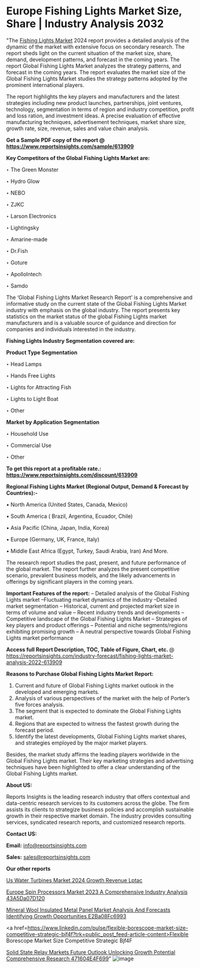 # Europe Fishing Lights Market Size, Share | Industry Analysis 2032
"The <a href=https://www.reportsinsights.com/sample/613909>Fishing Lights Market</a> 2024 report provides a detailed analysis of the dynamic of the market with extensive focus on secondary research. The report sheds light on the current situation of the market size, share, demand, development patterns, and forecast in the coming years. The report Global Fishing Lights Market analyzes the strategy patterns, and forecast in the coming years. The report evaluates the market size of the Global Fishing Lights Market studies the strategy patterns adopted by the prominent international players.

The report highlights the key players and manufacturers and the latest strategies including new product launches, partnerships, joint ventures, technology, segmentation in terms of region and industry competition, profit and loss ration, and investment ideas. A precise evaluation of effective manufacturing techniques, advertisement techniques, market share size, growth rate, size, revenue, sales and value chain analysis.

<strong>Get a Sample PDF copy of the report @ <a href=https://www.reportsinsights.com/sample/613909 style=color:#0000ff;>https://www.reportsinsights.com/sample/613909</a></strong>

<strong>Key Competitors of the Global Fishing Lights Market are:</strong>

‣ The Green Monster

‣ Hydro Glow

‣ NEBO

‣ ZJKC

‣ Larson Electronics

‣ Lightingsky

‣ Amarine-made

‣ Dr.Fish

‣ Goture

‣ ApolloIntech

‣ Samdo

The ‘Global Fishing Lights Market Research Report’ is a comprehensive and informative study on the current state of the Global Fishing Lights Market industry with emphasis on the global industry. The report presents key statistics on the market status of the global Fishing Lights market manufacturers and is a valuable source of guidance and direction for companies and individuals interested in the industry.

<strong>Fishing Lights Industry Segmentation covered are:</strong>

<strong>Product Type Segmentation</strong>

‣ Head Lamps

‣ Hands Free Lights

‣ Lights for Attracting Fish

‣ Lights to Light Boat

‣ Other

<strong>Market by Application Segmentation</strong>

‣ Household Use

‣ Commercial Use

‣ Other

<strong>To get this report at a profitable rate.: <a href=https://www.reportsinsights.com/discount/613909 style=color:#0000ff;>https://www.reportsinsights.com/discount/613909</a></strong>

<strong>Regional Fishing Lights Market (Regional Output, Demand &amp; Forecast by Countries):-</strong>

• North America (United States, Canada, Mexico)

• South America ( Brazil, Argentina, Ecuador, Chile)

• Asia Pacific (China, Japan, India, Korea)

• Europe (Germany, UK, France, Italy)

• Middle East Africa (Egypt, Turkey, Saudi Arabia, Iran) And More.

The research report studies the past, present, and future performance of the global market. The report further analyzes the present competitive scenario, prevalent business models, and the likely advancements in offerings by significant players in the coming years.

<strong>Important Features of the report:</strong>
– Detailed analysis of the Global Fishing Lights market
–Fluctuating market dynamics of the industry
–Detailed market segmentation
– Historical, current and projected market size in terms of volume and value
– Recent industry trends and developments
– Competitive landscape of the Global Fishing Lights Market
– Strategies of key players and product offerings
– Potential and niche segments/regions exhibiting promising growth
– A neutral perspective towards Global Fishing Lights market performance

<strong>Access full Report Description, TOC, Table of Figure, Chart, etc. </strong>@   <a href=https://reportsinsights.com/industry-forecast/fishing-lights-market-analysis-2022-613909 style=color:#0000ff;>https://reportsinsights.com/industry-forecast/fishing-lights-market-analysis-2022-613909</a>

<strong>Reasons to Purchase Global Fishing Lights Market Report:</strong>
1. Current and future of Global Fishing Lights market outlook in the developed and emerging markets.
2. Analysis of various perspectives of the market with the help of Porter’s five forces analysis.
3. The segment that is expected to dominate the Global Fishing Lights market.
4. Regions that are expected to witness the fastest growth during the forecast period.
5. Identify the latest developments, Global Fishing Lights market shares, and strategies employed by the major market players.

Besides, the market study affirms the leading players worldwide in the Global Fishing Lights market. Their key marketing strategies and advertising techniques have been highlighted to offer a clear understanding of the Global Fishing Lights market.

<strong><strong>About US</strong>:</strong>

Reports Insights is the leading research industry that offers contextual and data-centric research services to its customers across the globe. The firm assists its clients to strategize business policies and accomplish sustainable growth in their respective market domain. The industry provides consulting services, syndicated research reports, and customized research reports.

<strong>Contact US:</strong>

<p class=><b>Email:</b> <a href=mailto:info@reportsinsights.com>info@reportsinsights.com</a></p>
<p class=><b>Sales:</b> <a href=mailto:sales@reportsinsights.com>sales@reportsinsights.com</a></p>

<strong>Our other reports</strong>

<a href=https://www.linkedin.com/pulse/us-water-turbines-market-2024-growth-revenue-lptac/>Us Water Turbines Market 2024 Growth Revenue Lptac</a>

<a href=https://medium.com/@aanarkumar6/europe-spin-processors-market-2023-a-comprehensive-industry-analysis-43a5da07d120>Europe Spin Processors Market 2023 A Comprehensive Industry Analysis 43A5Da07D120</a>

<a href=https://medium.com/@shindeaaswini6/mineral-wool-insulated-metal-panel-market-analysis-and-forecasts-identifying-growth-opportunities-e2ba08fc6993>Mineral Wool Insulated Metal Panel Market Analysis And Forecasts Identifying Growth Opportunities E2Ba08Fc6993</a>

<a href=https://www.linkedin.com/pulse/flexible-borescope-market-size-competitive-strategic-bjf4f?trk=public_post_feed-article-content>Flexible Borescope Market Size Competitive Strategic Bjf4F</a>

<a href=https://medium.com/@sakshideshmukh994/solid-state-relay-markets-future-outlook-unlocking-growth-potential-comprehensive-research-471604e4f699>Solid State Relay Markets Future Outlook Unlocking Growth Potential Comprehensive Research 471604E4F699</a>"
![image](https://github.com/Reportsinsights123/RIgrowth/assets/158415881/b1226dce-df66-498e-bcaf-06b92af92da0)

